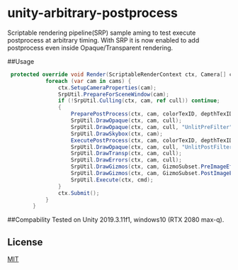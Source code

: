 # unity-arbitrary-postprocess

Scriptable rendering pipeline(SRP) sample aming to test execute postprocess at arbitrary timing.
With SRP it is now enabled to add postprocess even inside Opaque/Transparent rendering.

##Usage
```cs
 protected override void Render(ScriptableRenderContext ctx, Camera[] cams) {
            foreach (var cam in cams) {
                ctx.SetupCameraProperties(cam);
                SrpUtil.PrepareForSceneWindow(cam);
                if (!SrpUtil.Culling(ctx, cam, ref cull)) continue;
                {
                    PreparePostProcess(ctx, cam, colorTexID, depthTexID);
                    SrpUtil.DrawOpaque(ctx, cam, cull);
                    SrpUtil.DrawOpaque(ctx, cam, cull, "UnlitPreFilter"); // postprocess affected
                    SrpUtil.DrawSkybox(ctx, cam);
                    ExecutePostProcess(ctx, cam, colorTexID, depthTexID); // execute
                    SrpUtil.DrawOpaque(ctx, cam, cull, "UnlitPostFilter"); // postprocess not affected
                    SrpUtil.DrawTransp(ctx, cam, cull);
                    SrpUtil.DrawErrors(ctx, cam, cull);
                    SrpUtil.DrawGizmos(ctx, cam, GizmoSubset.PreImageEffects);
                    SrpUtil.DrawGizmos(ctx, cam, GizmoSubset.PostImageEffects);
                    SrpUtil.Execute(ctx, cmd);
                }
                ctx.Submit();
            }
        }
```

##Compability
Tested on Unity 2019.3.11f1, windows10 (RTX 2080 max-q).

## License
[MIT](LICENSE)
